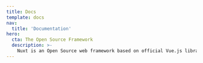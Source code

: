 ```yaml
---
title: Docs
template: docs
nav:
  title: 'Documentation'
hero:
  cta: The Open Source Framework
  description: >-
    Nuxt is an Open Source web framework based on official Vue.js libraries, Node.js and using powerful development tools such as Vite, Webpack, Babel and PostCSS. Nuxt's purpose is to make web application development intuitive and performant with a great developer experience in mind.
---
```

